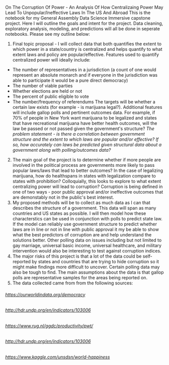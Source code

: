  On The Corruption Of Power - An Analysis Of How Centralizaing Power May Lead To Unpopular/Ineffective Laws In The US And Abroad
This is the notebook for my General Assembly Data Science Immersive capstone project. Here I will outline the goals and intent for the project. Data cleaning, exploratory analysis, modeling, and predictions will all be done in seperate notebooks. Please see my outline below:
1. Final topic proposal - I will collect data that both quantifies the extent to which power in a state/country is centralized and helps quantify to what extent laws and policy are popular/effective. Features used to quantify centralized power will ideally include:
- The number of representatives in a jurisdiction (a count of one would represent an absolute monarch and if everyone in the jurisdiction was able to participate it would be a pure direct democracy)
- The number of viable parties
- Whether elections are held or not
- The percent of public eligible to vote
- The number/frequency of referendums
The targets will be whether a certain law exists (for example - is marijuana legal?). Additional features will include gallop polls and pertinent outcomes data. For example, if 70% of people in New York want marijuana to be legalized and states that have recreational marijuana have better health outcomes, will the law be passed or not passed given the government's structure? *The problem statement - is there a correlation between government structure and the extent to which laws are popular and/or effective? If so, how accurately can laws be predicted given structural data about a government along with polling/outcomes data?*
2. The main goal of the project is to determine whether if more people are involved in the political process are governments more likely to pass popular laws/laws that lead to better outcomes? In the case of legalizing marijuana, how do healthspans in states with legalization compare to states with prohibition? Colloquially, this looks to explore to what extent centralizing power will lead to corruption? Corruption is being defined in one of two ways - poor public approval and/or ineffective outcomes that are demonstably not in the public's best interest.
3. My proposed methods will be to collect as much data as I can that describes the structure of a government. This data will span as many countries and US states as possible. I will then model how these characterstics can be used in conjunction with polls to predict state law. If the model can reliably use government structure to predict whether laws are in line or not in line with public approval it my be able to show what the best predictors of corruption are and help understand the solutions better. Other polling data on issues including but not limited to gay marriage, universal basic income, universal healthcare, and military intervention would also be interesting to test against corruption indices.
4. The major risks of this project is that a lot of the data could be self-reported by states and countries that are trying to hide corruption so it might make findings more difficult to uncover. Certain polling data may also be tough to find. The main assumptions about the data is that gallop polls are representative samples for the areas being reported on. 
5. The data collected came from from the following sources:
###### https://ourworldindata.org/democracy
###### http://hdr.undp.org/en/indicators/103006
###### https://www.rug.nl/ggdc/productivity/pwt/
###### http://hdr.undp.org/en/indicators/103006
###### https://www.kaggle.com/unsdsn/world-happiness
